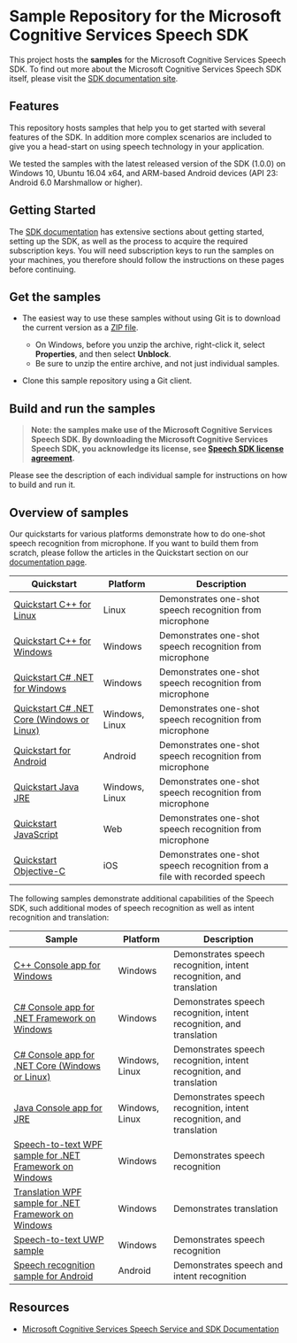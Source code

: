 # Sample Repository for the Microsoft Cognitive Services Speech SDK

This project hosts the **samples** for the Microsoft Cognitive Services Speech SDK. To find out more about the Microsoft Cognitive Services Speech SDK itself, please visit the [SDK documentation site](https://aka.ms/csspeech).

## Features

This repository hosts samples that help you to get started with several features of the SDK.
In addition more complex scenarios are included to give you a head-start on using speech technology in your application.

We tested the samples with the latest released version of the SDK (1.0.0) on Windows 10, Ubuntu 16.04 x64, and ARM-based Android devices (API 23: Android 6.0 Marshmallow or higher).

## Getting Started

The [SDK documentation](https://aka.ms/csspeech) has extensive sections about getting started, setting up the SDK, as well as the process to acquire the required subscription keys. You will need subscription keys to run the samples on your machines, you therefore should follow the instructions on these pages before continuing.

## Get the samples

* The easiest way to use these samples without using Git is to download the current version as a [ZIP file](https://github.com/Azure-Samples/cognitive-services-speech-sdk/archive/master.zip).

  * On Windows, before you unzip the archive, right-click it, select **Properties**, and then select **Unblock**.
  * Be sure to unzip the entire archive, and not just individual samples.

* Clone this sample repository using a Git client.

## Build and run the samples

> **Note: the samples make use of the Microsoft Cognitive Services Speech SDK.
> By downloading the Microsoft Cognitive Services Speech SDK, you acknowledge its license, see [Speech SDK license agreement](https://aka.ms/csspeech/license201809).**

Please see the description of each individual sample for instructions on how to build and run it.

## Overview of samples

Our quickstarts for various platforms demonstrate how to do one-shot speech recognition from microphone.
If you want to build them from scratch, please follow the articles in the Quickstart section on our [documentation page](https://aka.ms/csspeech).

| Quickstart                                                                                                  | Platform | Description                                                          |
| ---                                                                                                         | ---      | ---                                                                  |
| [Quickstart C++ for Linux](./quickstart/cpp-linux/)                                                         | Linux    | Demonstrates one-shot speech recognition from microphone             |
| [Quickstart C++ for Windows](./quickstart/cpp-windows/)                                                     | Windows  | Demonstrates one-shot speech recognition from microphone             |
| [Quickstart C# .NET for Windows](./quickstart/csharp-dotnet-windows/)                                       | Windows  | Demonstrates one-shot speech recognition from microphone             |
| [Quickstart C# .NET Core (Windows or Linux)](./quickstart/csharp-dotnetcore/)                               | Windows, Linux  | Demonstrates one-shot speech recognition from microphone      |
| [Quickstart for Android](./quickstart/java-android/)                                                        | Android  | Demonstrates one-shot speech recognition from microphone             |
| [Quickstart Java JRE](./quickstart/java-jre/)                                                               | Windows, Linux | Demonstrates one-shot speech recognition from microphone       |
| [Quickstart JavaScript](./quickstart/js-browser/)                                                           | Web | Demonstrates one-shot speech recognition from microphone                  |
| [Quickstart Objective-C](./quickstart/objectivec-ios/)                                                      | iOS | Demonstrates one-shot speech recognition from a file with recorded speech |

The following samples demonstrate additional capabilities of the Speech SDK, such additional modes of speech recognition as well as intent recognition and translation:

| Sample                                                                                                      | Platform | Description                                                          |
| ---                                                                                                         | ---      | ---                                                                  |
| [C++ Console app for Windows](./samples/cpp/windows/console)                                                | Windows  | Demonstrates speech recognition, intent recognition, and translation |
| [C# Console app for .NET Framework on Windows](./samples/csharp/dotnet-windows/console)                     | Windows  | Demonstrates speech recognition, intent recognition, and translation |
| [C# Console app for .NET Core (Windows or Linux)](./samples/csharp/dotnetcore/console)                      | Windows, Linux  | Demonstrates speech recognition, intent recognition, and translation |
| [Java Console app for JRE](./samples/java/jre/console)                                                      | Windows, Linux | Demonstrates speech recognition, intent recognition, and translation |
| [Speech-to-text WPF sample for .NET Framework on Windows](./samples/csharp/dotnet-windows/speechtotext-wpf) | Windows  | Demonstrates speech recognition |
| [Translation WPF sample for .NET Framework on Windows](./samples/csharp/dotnet-windows/translation-wpf)     | Windows  | Demonstrates translation |
| [Speech-to-text UWP sample](./samples/csharp/uwp/speechtotext-uwp)                                          | Windows  | Demonstrates speech recognition |
| [Speech recognition sample for Android](./samples/java/android/sdkdemo)                                     | Android  | Demonstrates speech and intent recognition |

## Resources

- [Microsoft Cognitive Services Speech Service and SDK Documentation](https://aka.ms/csspeech)
